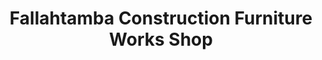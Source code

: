 ---
title: "Fallahtamba Construction Furniture Works Shop"
url: /yekepa/fallahtamba-construction-furniture-works-shop/
shop: Möbel
---